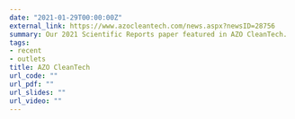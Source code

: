 ```yaml
---
date: "2021-01-29T00:00:00Z"
external_link: https://www.azocleantech.com/news.aspx?newsID=28756
summary: Our 2021 Scientific Reports paper featured in AZO CleanTech.
tags:
- recent
- outlets
title: AZO CleanTech
url_code: ""
url_pdf: ""
url_slides: ""
url_video: ""
---
```

